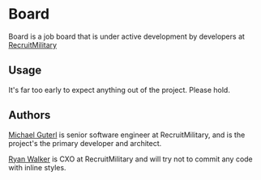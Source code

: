 # Board

Board is a job board that is under active development by developers at [RecruitMilitary](http://www.recruitmilitary.com)

## Usage

It's far too early to expect anything out of the project. Please hold.

## Authors

[Michael Guterl](http://michaelguterl.com) is senior software engineer
at RecruitMilitary, and is the project's the primary developer and architect.

[Ryan Walker](http://webdevelopreneur.com) is CXO at RecruitMilitary and
will try not to commit any code with inline styles.

